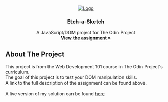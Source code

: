 <!-- PROJECT LOGO -->
<br />
<p align="center">
  <a href="https://www.theodinproject.com">
    <img src="https://www.theodinproject.com/assets/odin-logo-2d729f16279e9fc3b58ce847eacf07f883bdfc95eb23bb5064ed59d36ef551d6.svg" alt="Logo">
  </a>

  <h3 align="center">Etch-a-Sketch</h3>

  <p align="center">
    A JavaScript/DOM project for The Odin Project
    <br />
    <a href="https://www.theodinproject.com/courses/web-development-101/lessons/etch-a-sketch-project"><strong>View the assignment »</strong></a>
    <br />
  </p>
</p>

<!-- ABOUT THE PROJECT -->
## About The Project

This project is from the Web Development 101 course in The Odin Project's curriculum.<br />
The goal of this project is to test your DOM manipulation skills.<br />
A link to the full description of the assignment can be found above.<br />
<br />
A live version of my solution can be found <a href="https://jasont01.github.io/Etch-a-Sketch">here</a>
